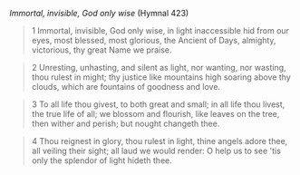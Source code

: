 _Immortal, invisible, God only wise_ (Hymnal 423)

> 1
Immortal, invisible, God only wise,
in light inaccessible hid from our eyes,
most blessed, most glorious, the Ancient of Days,
almighty, victorious, thy great Name we praise.

> 2
Unresting, unhasting, and silent as light,
nor wanting, nor wasting, thou rulest in might;
thy justice like mountains high soaring above
thy clouds, which are fountains of goodness and love.

> 3
To all life thou givest, to both great and small;
in all life thou livest, the true life of all;
we blossom and flourish, like leaves on the tree,
then wither and perish; but nought changeth thee.

> 4
Thou reignest in glory, thou rulest in light,
thine angels adore thee, all veiling their sight;
all laud we would render: O help us to see
'tis only the splendor of light hideth thee.
